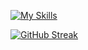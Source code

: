 [![My Skills](https://skillicons.dev/icons?i=js,html,css,figma,tailwind,vscode)](https://skillicons.dev)


[![GitHub Streak](https://streak-stats.demolab.com/LucaBernardisDenverCoder1)](https://git.io/streak-stats)

<!--
**LucaBernardis/LucaBernardis** is a ✨ _special_ ✨ repository because its `README.md` (this file) appears on your GitHub profile.

Here are some ideas to get you started:

- 🔭 I’m currently working on ...
- 🌱 I’m currently learning ...
- 👯 I’m looking to collaborate on ...
- 🤔 I’m looking for help with ...
- 💬 Ask me about ...
- 📫 How to reach me: ...
- 😄 Pronouns: ...
- ⚡ Fun fact: ...
-->
